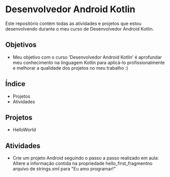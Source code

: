 # Desenvolvedor Android Kotlin

Este repositório contém todas as atividades e projetos que estou desenvolvendo durante o meu curso de Desenvolvedor Android Kotlin.

## Objetivos

- Meu objetivo com o curso ‘Desenvolvedor Android Kotlin’ é aprofundar meu conhecimento na linguagem Kotlin para aplicá-lo profissionalmente e melhorar a qualidade dos projetos no meu trabalho :) 

## Índice

- Projetos
- Atividades

## Projetos

- HelloWorld

## Atividades

- Crie um projeto Android seguindo o passo a passo realizado em aula: Altere a informação contida na propriedade hello_first_fragmentno arquivo de strings.xml para "Eu amo programar!"
